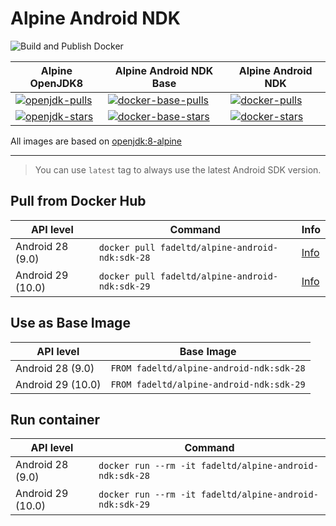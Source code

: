 # Alpine Android NDK

![Build and Publish Docker](https://github.com/fadeltd/alpine-android-ndk/workflows/Build%20and%20Publish%20Docker/badge.svg)

| Alpine OpenJDK8             | Alpine Android NDK Base             | Alpine Android NDK        |
|-----------------------------|-------------------------------------|---------------------------|
| [![openjdk-pulls]][openjdk] | [![docker-base-pulls]][docker-base] | [![docker-pulls]][docker] |
| [![openjdk-stars]][openjdk] | [![docker-base-stars]][docker-base] | [![docker-stars]][docker] |

All images are based on [openjdk:8-alpine](https://hub.docker.com/r/adoptopenjdk/openjdk8)

---

> You can use `latest` tag to always use the latest Android SDK version.

## Pull from Docker Hub

| API level         | Command                                         | Info              |
|-------------------|-------------------------------------------------|-------------------|
| Android 28 (9.0)  | `docker pull fadeltd/alpine-android-ndk:sdk-28` | [Info][android28] |
| Android 29 (10.0) | `docker pull fadeltd/alpine-android-ndk:sdk-29` | [Info][android29] |

## Use as Base Image

| API level         | Base Image                              |
|-------------------|-----------------------------------------|
| Android 28 (9.0)  | `FROM fadeltd/alpine-android-ndk:sdk-28` |
| Android 29 (10.0) | `FROM fadeltd/alpine-android-ndk:sdk-29` |

## Run container

| API level         | Command                                                |
|-------------------|--------------------------------------------------------|
| Android 28 (9.0)  | `docker run --rm -it fadeltd/alpine-android-ndk:sdk-28`|
| Android 29 (10.0) | `docker run --rm -it fadeltd/alpine-android-ndk:sdk-29`|

[openjdk]: https://hub.docker.com/r/fadeltd/openjdk/
[openjdk-pulls]: https://img.shields.io/docker/pulls/fadeltd/openjdk.svg "Docker Pulls"
[openjdk-stars]: https://img.shields.io/docker/stars/fadeltd/openjdk.svg "Docker Pulls"

[docker]: https://hub.docker.com/r/fadeltd/alpine-android-ndk/
[docker-pulls]: https://img.shields.io/docker/pulls/fadeltd/alpine-android-ndk.svg "Docker Pulls"
[docker-stars]: https://img.shields.io/docker/stars/fadeltd/alpine-android-ndk.svg "Docker Stars"

[docker-base]: https://hub.docker.com/r/fadeltd/alpine-android-ndk-base/
[docker-base-pulls]: https://img.shields.io/docker/pulls/fadeltd/alpine-android-ndk-base.svg "Docker Pulls"
[docker-base-stars]: https://img.shields.io/docker/stars/fadeltd/alpine-android-ndk-base.svg "Docker Stars"

[android28]: https://github.com/fadeltd/alpine-android-ndk/tree/master/android-28
[android29]: https://github.com/fadeltd/alpine-android-ndk/tree/master/android-29
